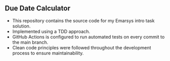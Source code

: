## Due Date Calculator

- This repository contains the source code for my Emarsys intro task solution.
- Implemented using a TDD approach.
- GitHub Actions is configured to run automated tests on every commit to the main branch.
- Clean code principles were followed throughout the development process to ensure maintainability.